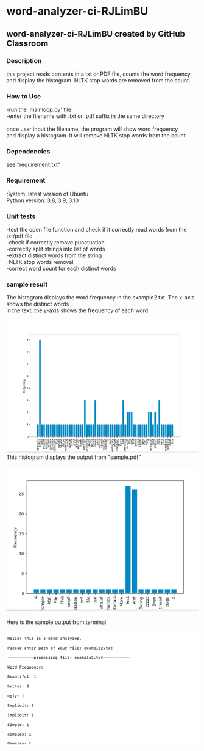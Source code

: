# word-analyzer-ci-RJLimBU
## word-analyzer-ci-RJLimBU created by GitHub Classroom <br />
### Description <br />
this project reads contents in a txt or PDF file, counts the word frequency <br />
and display the histogram. NLTK stop words are removed from the count. <br />
### How to Use <br />
-run the 'mainloop.py' file <br />
-enter the filename with .txt or .pdf suffix in the same directory <br />
<br />
once user input the filename, the program will show word frequency <br />
and display a histogram. It will remove NLTK stop words from the count. <br />
### Dependencies <br />
see "requirement.txt" <br />
### Requirement
System: latest version of Ubuntu <br />
Python version: 3.8, 3.9, 3.10 <br />
### Unit tests
-test the open file function and check if it correctly read words from the txt/pdf file <br />
-check if correctly remove punctuation <br />
-correctly split strings into list of words <br /> 
-extract distinct words from the string <br />
-NLTK stop words removal <br />
-correct word count for each distinct words <br />
### sample result
The histogram displays the word frequency in the example2.txt. The x-axis shows the distinct words <br /> 
in the text, the y-axis shows the frequency of each word <br />
<br />
![histogramResult](/images/sample_output.png)
<br />
This histogram displays the output from "sample.pdf" <br />
<br />
![histogramResultPDF](/images/sample_outputpdf.png)
<br />
<br />
Here is the sample output from terminal <br />
<br />
![terminalResult](/images/sample_output_terminal.png)
<br />
